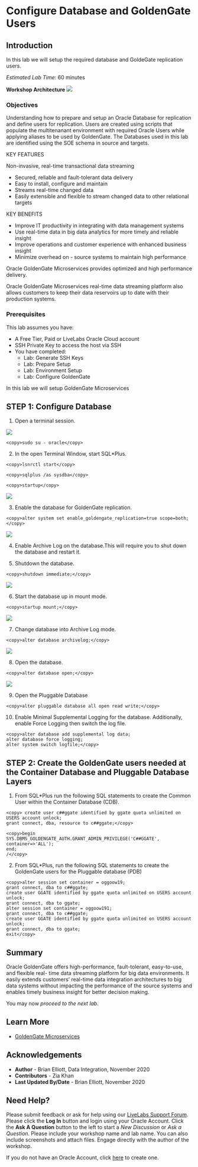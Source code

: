# Configure Database and GoldenGate Users 

## Introduction

In this lab we will setup the required database and GoldeGate replication users.

*Estimated Lab Time*:  60 minutes

**Workshop Architecture**
![](./images/ggmicroservicesarchitecture.png " ")

### Objectives

Understanding how to prepare and setup an Oracle Database for replication and define users for replication. Users are created using scripts that populate the multitenanant environment with required Oracle Users while applying aliases to be used by GoldenGate. The Databases used in this lab are identified using the SOE schema in source and targets.

KEY FEATURES

Non-invasive, real-time transactional data streaming

- Secured, reliable and fault-tolerant data delivery 
- Easy to install, configure and maintain 
- Streams real-time changed data 
- Easily extensible and flexible to stream changed data to other relational targets

KEY BENEFITS

- Improve IT productivity in integrating with data management systems 
- Use real-time data in big data analytics for more timely and reliable insight 
- Improve operations and customer experience with enhanced business insight 
- Minimize overhead on - source systems to maintain high performance

Oracle GoldenGate Microservices provides optimized and high performance delivery.

Oracle GoldenGate Microservices real-time data streaming platform also allows customers to keep their data reservoirs up to date with their production systems.

### Prerequisites
This lab assumes you have:
- A Free Tier, Paid or LiveLabs Oracle Cloud account
- SSH Private Key to access the host via SSH
- You have completed:
    - Lab: Generate SSH Keys
    - Lab: Prepare Setup
    - Lab: Environment Setup
    - Lab: Configure GoldenGate

In this lab we will setup GoldenGate Microservices

## **STEP 1:** Configure Database 

1. Open a terminal session.

![](./images/terminal3.png " ")

````
<copy>sudo su - oracle</copy>
````

2. In the open Terminal Window, start SQL*Plus.

```
<copy>lsnrctl start</copy>
```

```
<copy>sqlplus /as sysdba</copy>
```

```
<copy>startup</copy>
```

![](./images/z1.png " ")


3. Enable the database for GoldenGate replication.

```
<copy>alter system set enable_goldengate_replication=true scope=both;</copy>
```

![](./images/z2.png " ")

4.	Enable Archive Log on the database.This will require you to shut down the database and restart it.

5. Shutdown the database.

```
<copy>shutdown immediate;</copy>
```
![](./images/z3.png " ")

6. Start the database up in mount mode.

```
<copy>startup mount;</copy>
```

![](./images/z4.png " ")

7. Change database into Archive Log mode.

```
<copy>alter database archivelog;</copy>
```
![](./images/z5.png " ")

8. Open the database.

```
<copy>alter database open;</copy>
```

![](./images/z6.png " ")

9.	Open the Pluggable Database
```
<copy>alter pluggable database all open read write;</copy>
```
10. Enable Minimal Supplemental Logging for the database.  Additionally, enable Force Logging then switch the log file.

```
<copy>alter database add supplemental log data;
alter database force logging;
alter system switch logfile;</copy>
```

## **STEP 2:** Create the GoldenGate users needed at the Container Database and Pluggable Database Layers

1. From SQL*Plus run the following SQL statements to create the Common User within the Container Database (CDB).

```
<copy> create user c##ggate identified by ggate quota unlimited on USERS account unlock;
grant connect, dba, resource to c##ggate;</copy>
```
```
<copy>begin
SYS.DBMS_GOLDENGATE_AUTH.GRANT_ADMIN_PRIVILEGE('C##GGATE', container=>'ALL');
end;
/</copy>
```

2. From SQL*Plus, run the following SQL statements to create the GoldenGate users for the Pluggable database (PDB)
```
<copy>alter session set container = oggoow19;
grant connect, dba to c##ggate;
create user GGATE identified by ggate quota unlimited on USERS account unlock;
grant connect, dba to ggate;
alter session set container = oggoow191;
grant connect, dba to c##ggate;
create user GGATE identified by ggate quota unlimited on USERS account unlock;
grant connect, dba to ggate;
exit</copy>
```
## Summary

Oracle GoldenGate offers high-performance, fault-tolerant, easy-to-use, and flexible real- time data streaming platform for big data environments. It easily extends customers’ real-time data
integration architectures to big data systems without impacting the performance of the source systems and enables timely business insight for better decision making.

You may now *proceed to the next lab*.

## Learn More

* [GoldenGate Microservices](https://docs.oracle.com/goldengate/c1230/gg-winux/GGCON/getting-started-oracle-goldengate.htm#GGCON-GUID-5DB7A5A1-EF00-4709-A14E-FF0ADC18E842")

## Acknowledgements
* **Author** - Brian Elliott, Data Integration, November 2020
* **Contributors** - Zia Khan
* **Last Updated By/Date** - Brian Elliott, November 2020

## Need Help?
Please submit feedback or ask for help using our [LiveLabs Support Forum](https://community.oracle.com/tech/developers/categories/livelabsdiscussions). Please click the **Log In** button and login using your Oracle Account. Click the **Ask A Question** button to the left to start a *New Discussion* or *Ask a Question*.  Please include your workshop name and lab name.  You can also include screenshots and attach files.  Engage directly with the author of the workshop.

If you do not have an Oracle Account, click [here](https://profile.oracle.com/myprofile/account/create-account.jspx) to create one.